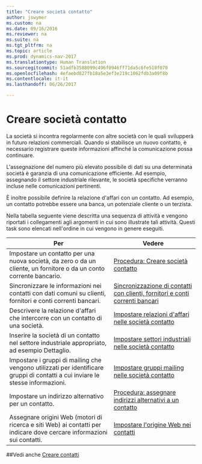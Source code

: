 ```yaml
---
title: "Creare società contatto"
author: jswymer
ms.custom: na
ms.date: 09/16/2016
ms.reviewer: na
ms.suite: na
ms.tgt_pltfrm: na
ms.topic: article
ms.prod: dynamics-nav-2017
ms.translationtype: Human Translation
ms.sourcegitcommit: 51adfb3588099c496f0946ff71da5c6fe518f070
ms.openlocfilehash: 4efaebd827fb18a5e3ef3e219c1062fdb3a09f8b
ms.contentlocale: it-it
ms.lasthandoff: 06/26/2017

---
```

# <a name="create-contact-companies"></a>Creare società contatto
La società si incontra regolarmente con altre società con le quali svilupperà in futuro relazioni commerciali. Quando si stabilisce un nuovo contatto, è necessario registrare queste informazioni affinché la comunicazione possa continuare.

L'assegnazione del numero più elevato possibile di dati su una determinata società è garanzia di una comunicazione efficiente. Ad esempio, assegnando il settore industriale rilevante, le società specifiche verranno incluse nelle comunicazioni pertinenti.

È inoltre possibile definire la relazione d'affari con un contatto. Ad esempio, un contatto potrebbe essere una banca, un potenziale cliente o un terzista.

Nella tabella seguente viene descritta una sequenza di attività e vengono riportati i collegamenti agli argomenti in cui sono illustrate tali attività. Questi task sono elencati nell'ordine in cui vengono in genere eseguiti.

|Per |Vedere |
|---|----|
|Impostare un contatto per una nuova società, da zero o da un cliente, un fornitore o da un conto corrente bancario.|[Procedura: Creare società contatto](marketing-how-create-contact-companies.md)|
|Sincronizzare le informazioni nei contatti con dati comuni su clienti, fornitori e conti correnti bancari.|[Sincronizzazione di contatti con clienti, fornitori e conti correnti bancari](marketing-synchronize-contacts-customers-vendors-bank-accounts.md)|
|Descrivere la relazione d'affari che intercorre con un contatto di una società.|[Impostare relazioni d'affari nelle società contatto](marketing-business-relations.md)|
|Inserire la società di un contatto nel settore industriale appropriato, ad esempio Dettaglio.|[Impostare settori industriali nelle società contatto](marketing-industry-groups.md)|
|Impostare i gruppi di mailing che vengono utilizzati per identificare gruppi di contatti a cui inviare le stesse informazioni.|[Impostare gruppi mailing nelle società contatto](marketing-mailing-groups.md)|
|Impostare un indirizzo alternativo per un contatto.|[Procedura: assegnare indirizzi alternativi a un contatto](marketing-how-assign-alternative-address.md)|
|Assegnare origini Web (motori di ricerca e siti Web) ai contatti per indicare dove cercare informazioni sui contatti.|[Impostare l'origine Web nei contatti](marketing-web-sources.md)|

##<a name="see-also"></a>Vedi anche
[Creare contatti](marketing-create-contact-persons.md)

